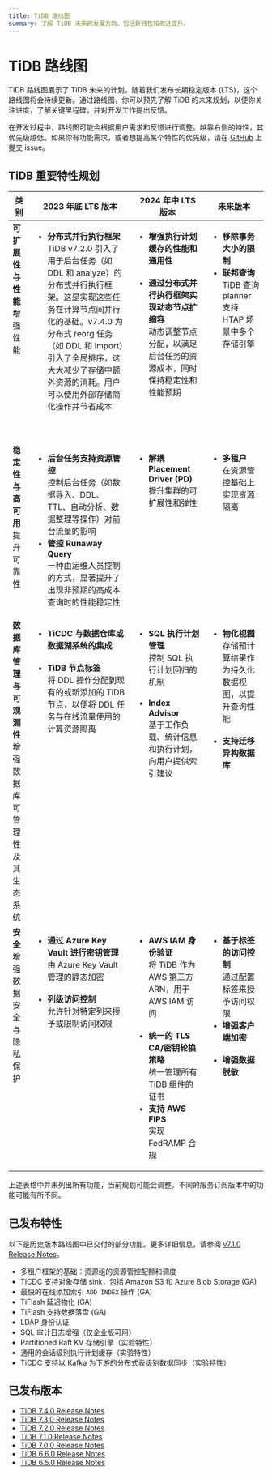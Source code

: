 ```yaml
---
title: TiDB 路线图
summary: 了解 TiDB 未来的发展方向，包括新特性和改进提升。
---
```


# TiDB 路线图

TiDB 路线图展示了 TiDB 未来的计划。随着我们发布长期稳定版本 (LTS)，这个路线图将会持续更新。通过路线图，你可以预先了解 TiDB 的未来规划，以便你关注进度，了解关键里程碑，并对开发工作提出反馈。

在开发过程中，路线图可能会根据用户需求和反馈进行调整。越靠右侧的特性，其优先级越低。如果你有功能需求，或者想提高某个特性的优先级，请在 [GitHub](https://github.com/pingcap/tidb/issues) 上提交 issue。

## TiDB 重要特性规划

<table>
  <thead>
    <tr>
      <th>类别</th>
      <th>2023 年底 LTS 版本</th>
      <th>2024 年中 LTS 版本</th>
      <th>未来版本</th>
    </tr>
  </thead>
  <tbody valign="top">
    <tr>
      <td>
        <b>可扩展性与性能</b><br />增强性能
      </td>
      <td>
        <ul>
          <li>
             <b>分布式并行执行框架</b><br />
            TiDB v7.2.0 引入了用于后台任务（如 DDL 和 analyze）的分布式并行执行框架。这是实现这些任务在计算节点间并行化的基础。v7.4.0 为分布式 reorg 任务（如 DDL 和 import）引入了全局排序，这大大减少了存储中额外资源的消耗。用户可以使用外部存储简化操作并节省成本
          </li>
          <br />
          <br />
        </ul>
      </td>
      <td>
        <ul>
          <li>
            <b>增强执行计划缓存的性能和通用性</b><br />
          </li>
          <br />
          <li>
            <b>通过分布式并行执行框架实现动态节点扩缩容</b><br />
            动态调整节点分配，以满足后台任务的资源成本，同时保持稳定性和性能预期
          </li>
        </ul>
      </td>
      <td>
        <ul>
          <li>
            <b>移除事务大小的限制</b>
          </li>
          <li>
            <b>联邦查询</b>
            TiDB 查询 planner 支持 HTAP 场景中多个存储引擎
          </li>
        </ul>
      </td>
    </tr>
    <tr>
      <td>
        <b>稳定性与高可用</b>
        <br />提升可靠性
      </td>
      <td>
        <ul>
          <li>
            <b>后台任务支持资源管控</b><br />
            控制后台任务（如数据导入、DDL、TTL、自动分析、数据整理等操作）对前台流量的影响
          </li>
          <li>
            <b>管控 Runaway Query</b><br />
              一种由运维人员控制的方式，显著提升了出现非预期的高成本查询时的性能稳定性
          </li>
        </ul>
      </td>
      <td>
        <ul>
          <li>
            <b>解耦 Placement Driver (PD)</b>
            <br />提升集群的可扩展性和弹性
          </li>
          <br />
        </ul>
      </td>
      <td>
        <ul>
          <li>
            <b>多租户</b>
            <br />在资源管控基础上实现资源隔离
          </li>
          <br />
        </ul>
      </td>
    </tr>
    <tr>
      <td>
        <b>数据库管理与可观测性</b>
        <br />增强数据库可管理性及其生态系统
      </td>
      <td>
        <ul>
          <li>
            <b>TiCDC 与数据仓库或数据湖系统的集成</b>
            <br />
          </li>
          <br />
          <li>
            <b>TiDB 节点标签</b>
            <br />将 DDL 操作分配到现有的或新添加的 TiDB 节点，以便将 DDL 任务与在线流量使用的计算资源隔离
          </li>
          <br />
        </ul>
      </td>
      <td>
        <ul>
          <li>
            <b>SQL 执行计划管理</b>
            <br />控制 SQL 执行计划回归的机制
          </li>
          <br />
          <li>
            <b>Index Advisor</b>
            <br />基于工作负载、统计信息和执行计划，向用户提供索引建议
          </li>
        </ul>
      </td>
      <td>
        <ul>
          <li>
            <b>物化视图</b>
            <br />存储预计算结果作为持久化数据视图，以提升查询性能
          </li>
          <br />
          <li>
            <b>支持迁移异构数据库</b>
          </li>
          <br />
        </ul>
      </td>
    </tr>
    <tr>
      <td>
        <b>安全</b>
        <br />增强数据安全与隐私保护
      </td>
      <td>
        <ul>
          <li>
            <b>通过 Azure Key Vault 进行密钥管理</b>
            <br />由 Azure Key Vault 管理的静态加密
          </li>
          <br />
          <li>
            <b>列级访问控制</b>
            <br />允许针对特定列来授予或限制访问权限
          </li>
          <br />
        </ul>
      </td>
      <td>
        <ul>
          <li>
            <b>AWS IAM 身份验证</b>
            <br />将 TiDB 作为 AWS 第三方 ARN，用于 AWS IAM 访问
          </li>
          <br />
          <li>
            <b>统一的 TLS CA/密钥轮换策略</b>
            <br />统一管理所有 TiDB 组件的证书
          </li>
          <li>
            <b>支持 AWS FIPS</b>
            <br />实现 FedRAMP 合规
          </li>
        </ul>
      </td>
      <td>
        <ul>
          <li>
            <b>基于标签的访问控制</b>
            <br />通过配置标签来授予访问权限
          </li>
          <li>
            <b>增强客户端加密</b>
          </li>
          <br />
          <li>
            <b>增强数据脱敏</b>
          </li>
        </ul>
      </td>
    </tr>
  </tbody>
</table>

上述表格中并未列出所有功能，当前规划可能会调整。不同的服务订阅版本中的功能可能有所不同。

## 已发布特性

以下是历史版本路线图中已交付的部分功能。更多详细信息，请参阅 [v7.1.0 Release Notes](/releases/release-7.1.0.md)。

- 多租户框架的基础：资源组的资源管控配额和调度
- TiCDC 支持对象存储 sink，包括 Amazon S3 和 Azure Blob Storage (GA)
- 最快的在线添加索引 `ADD INDEX` 操作 (GA)
- TiFlash 延迟物化 (GA)
- TiFlash 支持数据落盘 (GA)
- LDAP 身份认证
- SQL 审计日志增强（仅企业版可用）
- Partitioned Raft KV 存储引擎（实验特性）
- 通用的会话级别执行计划缓存（实验特性）
- TiCDC 支持以 Kafka 为下游的分布式表级别数据同步（实验特性）

## 已发布版本

- [TiDB 7.4.0 Release Notes](/releases/release-7.4.0.md)
- [TiDB 7.3.0 Release Notes](/releases/release-7.3.0.md)
- [TiDB 7.2.0 Release Notes](/releases/release-7.2.0.md)
- [TiDB 7.1.0 Release Notes](/releases/release-7.1.0.md)
- [TiDB 7.0.0 Release Notes](/releases/release-7.0.0.md)
- [TiDB 6.6.0 Release Notes](/releases/release-6.6.0.md)
- [TiDB 6.5.0 Release Notes](/releases/release-6.5.0.md)
